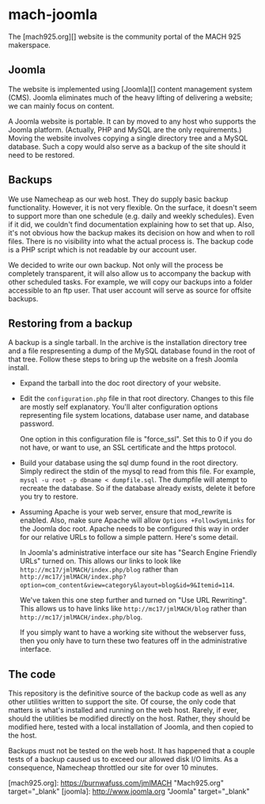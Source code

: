 # mach-joomla
The [mach925.org][] website is the community portal of the MACH 925 makerspace.

## Joomla

The website is implemented using [Joomla][] content management system (CMS). Joomla eliminates much of the heavy lifting of delivering a website; we can mainly focus on content.

A Joomla website is portable. It can by moved to any host who supports the Joomla platform. (Actually, PHP and MySQL are the only requirements.) Moving the website involves copying a single directory tree and a MySQL database. Such a copy would also serve as a backup of the site should it need to be restored.

## Backups

We use Namecheap as our web host. They do supply basic backup functionality. However, it is not very flexible. On the surface, it doesn't seem to support more than one schedule (e.g. daily and weekly schedules). Even if it did, we couldn't find documentation explaining how to set that up. Also, it's not obvious how the backup makes its decision on how and when to roll files. There is no visibility into what the actual process is. The backup code is a PHP script which is not readable by our account user.

We decided to write our own backup. Not only will the process be completely transparent, it will also allow us to accompany the backup with other scheduled tasks. For example, we will copy our backups into a folder accessible to an ftp user. That user account will serve as source for offsite backups.

## Restoring from a backup

A backup is a single tarball. In the archive is the installation directory tree and a file respresenting a dump of the MySQL database found in the root of that tree. Follow these steps to bring up the website on a fresh Joomla install.

*  Expand the tarball into the doc root directory of your website.

*  Edit the `configuration.php` file in that root directory. Changes to this file are mostly self explanatory. You'll alter configuration options representing file system locations, database user name, and database password.

    One option in this configuration file is "force_ssl". Set this to 0 if you do not have, or want to use, an SSL certificate and the https protocol. 

*  Build your database using the sql dump found in the root directory. Simply redirect the stdin of the mysql to read from this file. For example, `mysql -u root -p dbname < dumpfile.sql`. The dumpfile will atempt to recreate the database. So if the database already exists, delete it before you try to restore.

*  Assuming Apache is your web server, ensure that mod_rewrite is enabled. Also, make sure Apache will allow `Options +FollowSymLinks` for the Joomla doc root. Apache needs to be configured this way in order for our relative URLs to follow a simple pattern. Here's some detail.

    In Joomla's administrative interface our site has "Search Engine Friendly URLs" turned on. This allows our links to look like `http://mc17/jmlMACH/index.php/blog` rather than `http://mc17/jmlMACH/index.php?option=com_content&view=category&layout=blog&id=9&Itemid=114`. 

    We've taken this one step further and turned on "Use URL Rewriting". This allows us to have links like `http://mc17/jmlMACH/blog` rather than `http://mc17/jmlMACH/index.php/blog`.

    If you simply want to have a working site without the webserver fuss, then you only have to turn these two features off in the administrative interface.

## The code

This repository is the definitive source of the backup code as well as any other utilities written to support the site. Of course, the only code that matters is what's installed and running on the web host. Rarely, if ever, should the utilities be modified directly on the host. Rather, they should be modified here, tested with a local installation of Joomla, and then copied to the host.

Backups must not be tested on the web host. It has happened that a couple tests of a backup caused us to exceed our allowed disk I/O limits. As a consequence, Namecheap throttled our site for over 10 minutes. 

[mach925.org]: https://burnwafuss.com/jmlMACH "Mach925.org" target="_blank"
[joomla]: http://www.joomla.org "Joomla" target="_blank"
